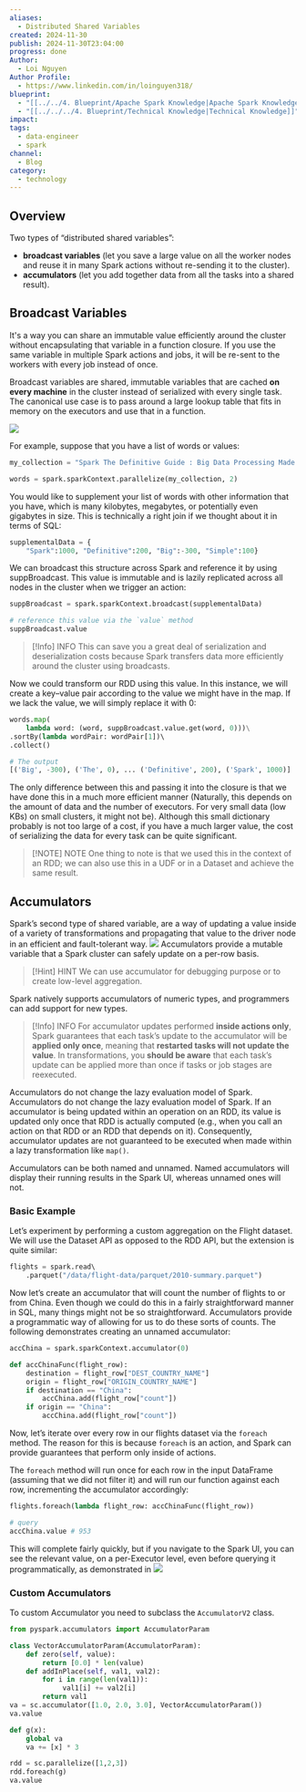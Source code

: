 ```yaml
---
aliases:
  - Distributed Shared Variables
created: 2024-11-30
publish: 2024-11-30T23:04:00
progress: done
Author:
  - Loi Nguyen
Author Profile:
  - https://www.linkedin.com/in/loinguyen318/
blueprint:
  - "[[../../4. Blueprint/Apache Spark Knowledge|Apache Spark Knowledge]]"
  - "[[../../../4. Blueprint/Technical Knowledge|Technical Knowledge]]"
impact: 
tags:
  - data-engineer
  - spark
channel:
  - Blog
category:
  - technology
---
```

## Overview
Two types of “distributed shared variables”: 
- **broadcast variables** (let you save a large value on all the worker nodes and reuse it in many Spark actions without re-sending it to the cluster).
- **accumulators** (let you add together data from all the tasks into a shared result).
## Broadcast Variables
It's a way you can share an immutable value efficiently around the cluster without encapsulating that variable in a function closure.
If you use the same variable in multiple Spark actions and jobs, it will be re-sent to the workers with every job instead of once.

Broadcast variables are shared, immutable variables that are cached **on every machine** in the cluster instead of serialized with every single task.
The canonical use case is to pass around a large lookup table that fits in memory on the executors and use that in a function.

![](../../../6.%20Vault/attachments/Pasted%20image%2020241130145108.png)

For example, suppose that you have a list of words or values:
```python
my_collection = "Spark The Definitive Guide : Big Data Processing Made Simple".split(" ") 

words = spark.sparkContext.parallelize(my_collection, 2)
```

You would like to supplement your list of words with other information that you have, which is many kilobytes, megabytes, or potentially even gigabytes in size. This is technically a right join if we thought about it in terms of SQL:
```python
supplementalData = {
	"Spark":1000, "Definitive":200, "Big":-300, "Simple":100}
```

We can broadcast this structure across Spark and reference it by using suppBroadcast. This value is immutable and is lazily replicated across all nodes in the cluster when we trigger an action:
```python
suppBroadcast = spark.sparkContext.broadcast(supplementalData)

# reference this value via the `value` method
suppBroadcast.value
```

> [!Info] INFO
> This can save you a great deal of serialization and deserialization costs because Spark transfers data more efficiently around the cluster using broadcasts.

Now we could transform our RDD using this value. In this instance, we will create a key–value pair according to the value we might have in the map. If we lack the value, we will simply replace it with 0:
```python
words.map(
	lambda word: (word, suppBroadcast.value.get(word, 0)))\
.sortBy(lambda wordPair: wordPair[1])\ 
.collect()

# The output
[('Big', -300), ('The', 0), ... ('Definitive', 200), ('Spark', 1000)]
```

The only difference between this and passing it into the closure is that we have done this in a much more efficient manner (Naturally, this depends on the amount of data and the number of executors. For very small data (low KBs) on small clusters, it might not be). Although this small dictionary probably is not too large of a cost, if you have a much larger value, the cost of serializing the data for every task can be quite significant.
> [!NOTE] NOTE
> One thing to note is that we used this in the context of an RDD; we can also use this in a UDF or in a Dataset and achieve the same result.
## Accumulators
Spark’s second type of shared variable, are a way of updating a value inside of a variety of transformations and propagating that value to the driver node in an efficient and fault-tolerant way.
![](../../../6.%20Vault/attachments/Pasted%20image%2020241130145900.png)
Accumulators provide a mutable variable that a Spark cluster can safely update on a per-row basis.
> [!Hint] HINT
> We can use accumulator for debugging purpose or to create low-level aggregation.

Spark natively supports accumulators of numeric types, and programmers can add support for new types.
> [!Info] INFO
> For accumulator updates performed **inside actions only**, Spark guarantees that each task’s update to the accumulator will be **applied only once**, meaning that **restarted tasks will not update the value**.
> In transformations, you **should be aware** that each task’s update can be applied more than once if tasks or job stages are reexecuted.

Accumulators do not change the lazy evaluation model of Spark.
Accumulators do not change the lazy evaluation model of Spark. If an accumulator is being updated within an operation on an RDD, its value is updated only once that RDD is actually computed (e.g., when you call an action on that RDD or an RDD that depends on it). Consequently, accumulator updates are not guaranteed to be executed when made within a lazy transformation like `map()`.

Accumulators can be both named and unnamed. Named accumulators will display their running results in the Spark UI, whereas unnamed ones will not.
### Basic Example
Let’s experiment by performing a custom aggregation on the Flight dataset.
We will use the Dataset API as opposed to the RDD API, but the extension is quite similar:
```python
flights = spark.read\ 
	.parquet("/data/flight-data/parquet/2010-summary.parquet")
```

Now let’s create an accumulator that will count the number of flights to or from China.
Even though we could do this in a fairly straightforward manner in SQL, many things might not be so straightforward. Accumulators provide a programmatic way of allowing for us to do these sorts of counts. The following demonstrates creating an unnamed accumulator:
```python
accChina = spark.sparkContext.accumulator(0)

def accChinaFunc(flight_row): 
	destination = flight_row["DEST_COUNTRY_NAME"] 
	origin = flight_row["ORIGIN_COUNTRY_NAME"] 
	if destination == "China": 
		accChina.add(flight_row["count"]) 
	if origin == "China": 
		accChina.add(flight_row["count"])
```

Now, let’s iterate over every row in our flights dataset via the `foreach` method. The reason for this is because `foreach` is an action, and Spark can provide guarantees that perform only inside of actions.

The `foreach` method will run once for each row in the input DataFrame (assuming that we did not filter it) and will run our function against each row, incrementing the accumulator accordingly:
```python
flights.foreach(lambda flight_row: accChinaFunc(flight_row))

# query
accChina.value # 953
```

This will complete fairly quickly, but if you navigate to the Spark UI, you can see the relevant value, on a per-Executor level, even before querying it programmatically, as demonstrated in
![](../../../6.%20Vault/attachments/Pasted%20image%2020241130200201.png)
### Custom Accumulators
To custom Accumulator you need to subclass the `AccumulatorV2` class.
```python
from pyspark.accumulators import AccumulatorParam

class VectorAccumulatorParam(AccumulatorParam):
    def zero(self, value):
        return [0.0] * len(value)
    def addInPlace(self, val1, val2):
        for i in range(len(val1)):
             val1[i] += val2[i]
        return val1
va = sc.accumulator([1.0, 2.0, 3.0], VectorAccumulatorParam())
va.value

def g(x):
    global va
    va += [x] * 3

rdd = sc.parallelize([1,2,3])
rdd.foreach(g)
va.value
```
